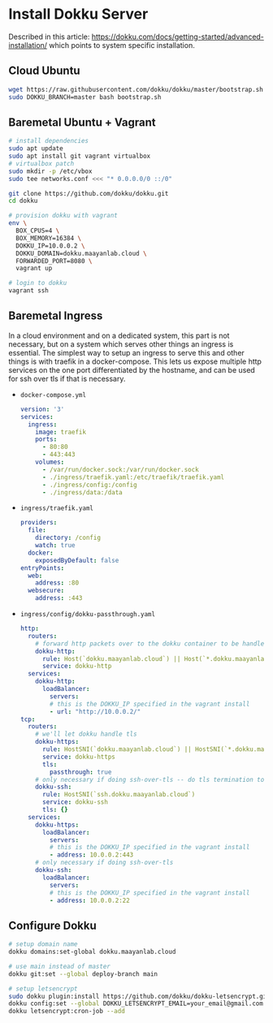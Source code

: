 # Install Dokku Server

Described in this article: <https://dokku.com/docs/getting-started/advanced-installation/> which points to system specific installation.

## Cloud Ubuntu

```bash
wget https://raw.githubusercontent.com/dokku/dokku/master/bootstrap.sh
sudo DOKKU_BRANCH=master bash bootstrap.sh
```

## Baremetal Ubuntu + Vagrant

```bash
# install dependencies
sudo apt update
sudo apt install git vagrant virtualbox
# virtualbox patch
sudo mkdir -p /etc/vbox
sudo tee networks.conf <<< "* 0.0.0.0/0 ::/0"

git clone https://github.com/dokku/dokku.git
cd dokku

# provision dokku with vagrant
env \
  BOX_CPUS=4 \
  BOX_MEMORY=16384 \
  DOKKU_IP=10.0.0.2 \
  DOKKU_DOMAIN=dokku.maayanlab.cloud \
  FORWARDED_PORT=8080 \
  vagrant up

# login to dokku
vagrant ssh
```

## Baremetal Ingress

In a cloud environment and on a dedicated system, this part is not necessary, but on a system which serves other things an ingress is essential. The simplest way to setup an ingress to serve this and other things is with traefik in a docker-compose. This lets us expose multiple http services on the one port differentiated by the hostname, and can be used for ssh over tls if that is necessary.

- `docker-compose.yml`
  ```yml
  version: '3'
  services:
    ingress:
      image: traefik
      ports:
        - 80:80
        - 443:443
      volumes:
        - /var/run/docker.sock:/var/run/docker.sock
        - ./ingress/traefik.yaml:/etc/traefik/traefik.yaml
        - ./ingress/config:/config
        - ./ingress/data:/data
  ```
- `ingress/traefik.yaml`
  ```yaml
  providers:
    file:
      directory: /config
      watch: true
    docker:
      exposedByDefault: false
  entryPoints:
    web:
      address: :80
    websecure:
      address: :443
  ```
- `ingress/config/dokku-passthrough.yaml`
  ```yaml
  http:
    routers:
      # forward http packets over to the dokku container to be handled
      dokku-http:
        rule: Host(`dokku.maayanlab.cloud`) || Host(`*.dokku.maayanlab.cloud`)
        service: dokku-http
    services:
      dokku-http:
        loadBalancer:
          servers:
          # this is the DOKKU_IP specified in the vagrant install
          - url: "http://10.0.0.2/"
  tcp:
    routers:
      # we'll let dokku handle tls
      dokku-https:
        rule: HostSNI(`dokku.maayanlab.cloud`) || HostSNI(`*.dokku.maayanlab.cloud`)
        service: dokku-https
        tls:
          passthrough: true
      # only necessary if doing ssh-over-tls -- do tls termination to the ssh port
      dokku-ssh:
        rule: HostSNI(`ssh.dokku.maayanlab.cloud`)
        service: dokku-ssh
        tls: {}
    services:
      dokku-https:
        loadBalancer:
          servers:
          # this is the DOKKU_IP specified in the vagrant install
          - address: 10.0.0.2:443
      # only necessary if doing ssh-over-tls
      dokku-ssh:
        loadBalancer:
          servers:
          # this is the DOKKU_IP specified in the vagrant install
          - address: 10.0.0.2:22

  ```
## Configure Dokku

```bash
# setup domain name
dokku domains:set-global dokku.maayanlab.cloud

# use main instead of master
dokku git:set --global deploy-branch main

# setup letsencrypt
sudo dokku plugin:install https://github.com/dokku/dokku-letsencrypt.git
dokku config:set --global DOKKU_LETSENCRYPT_EMAIL=your_email@gmail.com
dokku letsencrypt:cron-job --add
```
